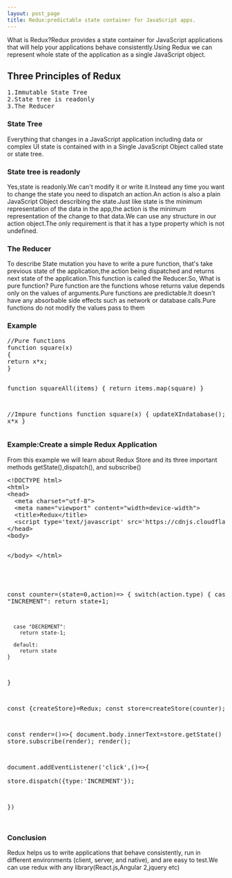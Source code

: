 ```yaml
---
layout: post_page
title: Redux:predictable state container for JavaScript apps.
---
```

What is Redux?Redux provides a state container for JavaScript applications that will help your applications behave consistently.Using Redux we can represent whole state of the application as a single JavaScript object.

<h2>Three Principles of Redux</h2>

<pre>
1.Immutable State Tree
2.State tree is readonly
3.The Reducer
</pre>

<h3>State Tree</h3>
Everything that changes in a JavaScript application including data or complex UI state is contained with in a Single JavaScript Object called state or state tree.

<h3>State tree is readonly</h3>
Yes,state is readonly.We can't modify it or write it.Instead any time you want to change the state you need to dispatch an action.An action is also a plain JavaScript Object describing the state.Just like state is the minimum representation of the data in the app,the action is the minimum representation of the change to that data.We can use any structure in our action object.The only requirement is that it has a type property which is not undefined.

<h3>The Reducer</h3>

<p>To describe State mutation you have to write a pure function, that's take previous state of the application,the action being dispatched and returns next state of the application.This function is called the Reducer.So, What is pure function? Pure function are the functions whose returns value depends only on the values of arguments.Pure functions are predictable.It doesn't have any absorbable side effects such as network or database calls.Pure functions do not modify the values pass to them

<h3>Example</h3>

<div class='code'>
<pre>
//Pure functions
function square(x)
{
return x*x;
}

function squareAll(items)
{
return items.map(square)
}

//Impure functions
function square(x)
{
updateXIndatabase();
return x*x
}
</pre>
</div>

<h3>Example:Create a simple Redux Application</h3>

<p>From this example we will learn about Redux Store and its three important methods getState(),dispatch(), and subscribe()</p>

<div class='code'>
<pre>
&#x3C;!DOCTYPE html&#x3E;
&#x3C;html&#x3E;
&#x3C;head&#x3E;
  &#x3C;meta charset=&#x22;utf-8&#x22;&#x3E;
  &#x3C;meta name=&#x22;viewport&#x22; content=&#x22;width=device-width&#x22;&#x3E;
  &#x3C;title&#x3E;Redux&#x3C;/title&#x3E;
  &#x3C;script type=&#x27;text/javascript&#x27; src=&#x27;https://cdnjs.cloudflare.com/ajax/libs/redux/3.6.0/redux.js&#x27;&#x3E;&#x3C;/script&#x3E;
&#x3C;/head&#x3E;
&#x3C;body&#x3E;

&#x3C;/body&#x3E;
&#x3C;/html&#x3E;

</pre>
</div>


<div class='code'>
<pre>

const counter=(state=0,action)=>
{
  switch(action.type)
    {
      case "INCREMENT":
        return state+1;
        
      case "DECREMENT":
        return state-1;
       
      default:
        return state
    }
}


const {createStore}=Redux;
const store=createStore(counter);

const render=()=>{
  document.body.innerText=store.getState()
}
store.subscribe(render);
render();

document.addEventListener('click',()=>{  
  store.dispatch({type:'INCREMENT'});
  
})
</div>


 <h3>Conclusion</h3>
Redux helps us to write applications that behave consistently, run in different environments (client, server, and native), and are easy to test.We can use redux with any library(React.js,Angular 2,jquery etc)